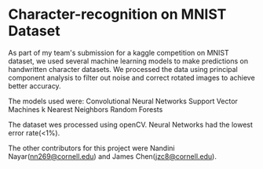 # Character-recognition on MNIST Dataset
As part of my team's submission for a kaggle competition on MNIST dataset, we used several machine learning models to make predictions on handwritten character datasets. We processed the data using principal component analysis to filter out noise and correct rotated images to achieve better accuracy.

The models used were:
  Convolutional Neural Networks
  Support Vector Machines
  k Nearest Neighbors
  Random Forests

The dataset wes processed using openCV. Neural Networks had the lowest error rate(<1%). 

The other contributors for this project were Nandini Nayar(nn269@cornell.edu) and James Chen(jzc8@cornell.edu). 

